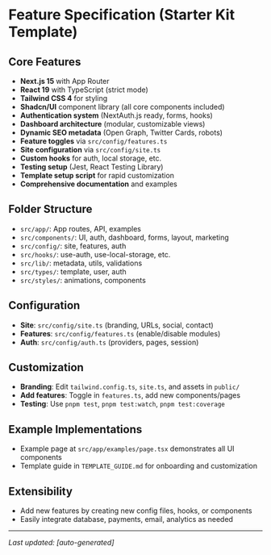 # Feature Specification (Starter Kit Template)

## Core Features

- **Next.js 15** with App Router
- **React 19** with TypeScript (strict mode)
- **Tailwind CSS 4** for styling
- **Shadcn/UI** component library (all core components included)
- **Authentication system** (NextAuth.js ready, forms, hooks)
- **Dashboard architecture** (modular, customizable views)
- **Dynamic SEO metadata** (Open Graph, Twitter Cards, robots)
- **Feature toggles** via `src/config/features.ts`
- **Site configuration** via `src/config/site.ts`
- **Custom hooks** for auth, local storage, etc.
- **Testing setup** (Jest, React Testing Library)
- **Template setup script** for rapid customization
- **Comprehensive documentation** and examples

## Folder Structure

- `src/app/`: App routes, API, examples
- `src/components/`: UI, auth, dashboard, forms, layout, marketing
- `src/config/`: site, features, auth
- `src/hooks/`: use-auth, use-local-storage, etc.
- `src/lib/`: metadata, utils, validations
- `src/types/`: template, user, auth
- `src/styles/`: animations, components

## Configuration

- **Site**: `src/config/site.ts` (branding, URLs, social, contact)
- **Features**: `src/config/features.ts` (enable/disable modules)
- **Auth**: `src/config/auth.ts` (providers, pages, session)

## Customization

- **Branding**: Edit `tailwind.config.ts`, `site.ts`, and assets in `public/`
- **Add features**: Toggle in `features.ts`, add new components/pages
- **Testing**: Use `pnpm test`, `pnpm test:watch`, `pnpm test:coverage`

## Example Implementations

- Example page at `src/app/examples/page.tsx` demonstrates all UI components
- Template guide in `TEMPLATE_GUIDE.md` for onboarding and customization

## Extensibility

- Add new features by creating new config files, hooks, or components
- Easily integrate database, payments, email, analytics as needed

---

_Last updated: [auto-generated]_
